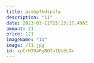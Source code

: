 ```yaml
---
title: asdopfkdspofa
description: "11"
date: 2023-03-11T15:13:17.496Z
amount: 21
price: 121
imageName: "11"
image: /l1.jpg
id: xpCrHTOaRgNOTu1UiBLXx
---
```


